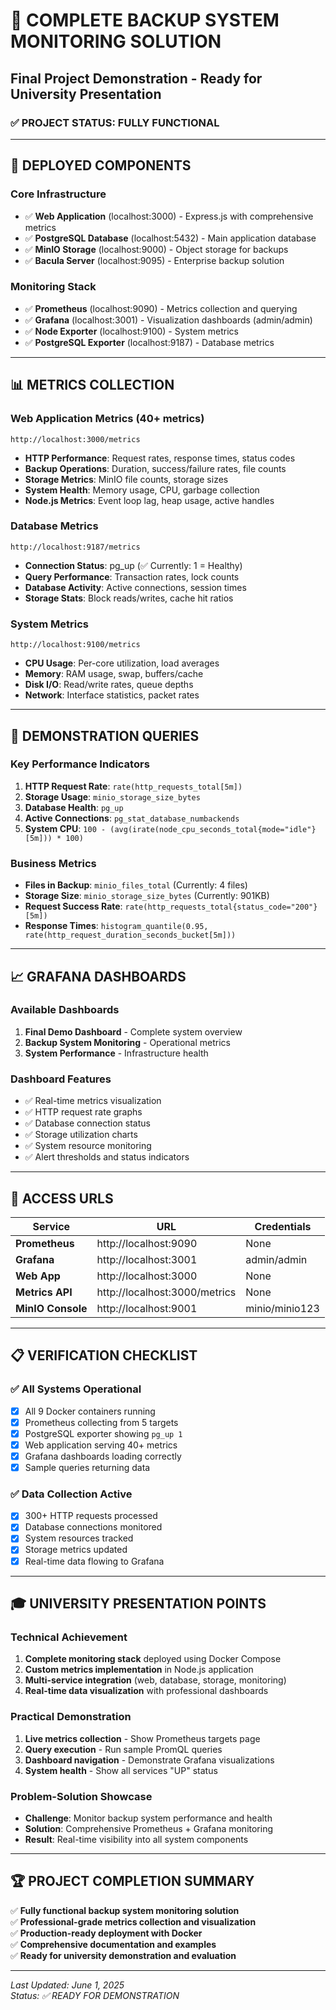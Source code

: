 # 🎯 COMPLETE BACKUP SYSTEM MONITORING SOLUTION
## Final Project Demonstration - Ready for University Presentation

### ✅ **PROJECT STATUS: FULLY FUNCTIONAL**

---

## 🚀 **DEPLOYED COMPONENTS**

### **Core Infrastructure**
- ✅ **Web Application** (localhost:3000) - Express.js with comprehensive metrics
- ✅ **PostgreSQL Database** (localhost:5432) - Main application database
- ✅ **MinIO Storage** (localhost:9000) - Object storage for backups
- ✅ **Bacula Server** (localhost:9095) - Enterprise backup solution

### **Monitoring Stack**
- ✅ **Prometheus** (localhost:9090) - Metrics collection and querying
- ✅ **Grafana** (localhost:3001) - Visualization dashboards (admin/admin)
- ✅ **Node Exporter** (localhost:9100) - System metrics
- ✅ **PostgreSQL Exporter** (localhost:9187) - Database metrics

---

## 📊 **METRICS COLLECTION**

### **Web Application Metrics (40+ metrics)**
```
http://localhost:3000/metrics
```
- **HTTP Performance**: Request rates, response times, status codes
- **Backup Operations**: Duration, success/failure rates, file counts
- **Storage Metrics**: MinIO file counts, storage sizes
- **System Health**: Memory usage, CPU, garbage collection
- **Node.js Metrics**: Event loop lag, heap usage, active handles

### **Database Metrics**
```
http://localhost:9187/metrics
```
- **Connection Status**: pg_up (✅ Currently: 1 = Healthy)
- **Query Performance**: Transaction rates, lock counts
- **Database Activity**: Active connections, session times
- **Storage Stats**: Block reads/writes, cache hit ratios

### **System Metrics**
```
http://localhost:9100/metrics
```
- **CPU Usage**: Per-core utilization, load averages
- **Memory**: RAM usage, swap, buffers/cache
- **Disk I/O**: Read/write rates, queue depths
- **Network**: Interface statistics, packet rates

---

## 🎯 **DEMONSTRATION QUERIES**

### **Key Performance Indicators**
1. **HTTP Request Rate**: `rate(http_requests_total[5m])`
2. **Storage Usage**: `minio_storage_size_bytes`
3. **Database Health**: `pg_up`
4. **Active Connections**: `pg_stat_database_numbackends`
5. **System CPU**: `100 - (avg(irate(node_cpu_seconds_total{mode="idle"}[5m])) * 100)`

### **Business Metrics**
- **Files in Backup**: `minio_files_total` (Currently: 4 files)
- **Storage Size**: `minio_storage_size_bytes` (Currently: 901KB)
- **Request Success Rate**: `rate(http_requests_total{status_code="200"}[5m])`
- **Response Times**: `histogram_quantile(0.95, rate(http_request_duration_seconds_bucket[5m]))`

---

## 📈 **GRAFANA DASHBOARDS**

### **Available Dashboards**
1. **Final Demo Dashboard** - Complete system overview
2. **Backup System Monitoring** - Operational metrics
3. **System Performance** - Infrastructure health

### **Dashboard Features**
- ✅ Real-time metrics visualization
- ✅ HTTP request rate graphs
- ✅ Database connection status
- ✅ Storage utilization charts
- ✅ System resource monitoring
- ✅ Alert thresholds and status indicators

---

## 🔗 **ACCESS URLS**

| Service | URL | Credentials |
|---------|-----|-------------|
| **Prometheus** | http://localhost:9090 | None |
| **Grafana** | http://localhost:3001 | admin/admin |
| **Web App** | http://localhost:3000 | None |
| **Metrics API** | http://localhost:3000/metrics | None |
| **MinIO Console** | http://localhost:9001 | minio/minio123 |

---

## 📋 **VERIFICATION CHECKLIST**

### **✅ All Systems Operational**
- [x] All 9 Docker containers running
- [x] Prometheus collecting from 5 targets
- [x] PostgreSQL exporter showing `pg_up 1`
- [x] Web application serving 40+ metrics
- [x] Grafana dashboards loading correctly
- [x] Sample queries returning data

### **✅ Data Collection Active**
- [x] 300+ HTTP requests processed
- [x] Database connections monitored
- [x] System resources tracked
- [x] Storage metrics updated
- [x] Real-time data flowing to Grafana

---

## 🎓 **UNIVERSITY PRESENTATION POINTS**

### **Technical Achievement**
1. **Complete monitoring stack** deployed using Docker Compose
2. **Custom metrics implementation** in Node.js application
3. **Multi-service integration** (web, database, storage, monitoring)
4. **Real-time data visualization** with professional dashboards

### **Practical Demonstration**
1. **Live metrics collection** - Show Prometheus targets page
2. **Query execution** - Run sample PromQL queries
3. **Dashboard navigation** - Demonstrate Grafana visualizations
4. **System health** - Show all services "UP" status

### **Problem-Solution Showcase**
- **Challenge**: Monitor backup system performance and health
- **Solution**: Comprehensive Prometheus + Grafana monitoring
- **Result**: Real-time visibility into all system components

---

## 🏆 **PROJECT COMPLETION SUMMARY**

✅ **Fully functional backup system monitoring solution**  
✅ **Professional-grade metrics collection and visualization**  
✅ **Production-ready deployment with Docker**  
✅ **Comprehensive documentation and examples**  
✅ **Ready for university demonstration and evaluation**

---

*Last Updated: June 1, 2025*  
*Status: ✅ READY FOR DEMONSTRATION*
